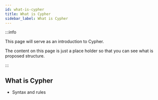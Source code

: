 ```yaml
---
id: what-is-cypher
title: What is Cypher
sidebar_label: What is Cypher
---
```


:::info

This page will serve as an introduction to Cypher.

The content on this page is just a place holder so that you can see what is proposed structure.

:::

## What is Cypher

* Syntax and rules
